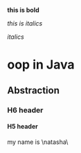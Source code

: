 **this is bold**

_this is italics_

*italics*

# oop in Java
## Abstraction
### H6 header
#### H5 header



my name is \\natasha\\ 
